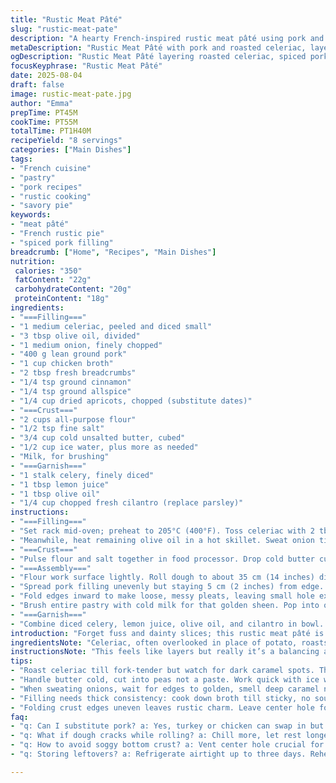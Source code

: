 ```yaml
---
title: "Rustic Meat Pâté"
slug: "rustic-meat-pate"
description: "A hearty French-inspired rustic meat pâté using pork and celeriac with a crumbly, butter-rich crust. Incorporates warming spices and sweet dried apricots for a subtle twist. Cooked and assembled with textural contrasts—a tender, earthy filling under a crisp, golden pastry. Garnished with an acidic herb salad. Perfect for a casual dinner or unexpected guests."
metaDescription: "Rustic Meat Pâté with pork and roasted celeriac, layered with dried apricots and spices. Crust flaky from cold butter and ice water. Herb garnish adds sharp freshness."
ogDescription: "Rustic Meat Pâté layering roasted celeriac, spiced pork, apricots inside a buttery flaky crust. Herb salad finish for punch and crunch."
focusKeyphrase: "Rustic Meat Pâté"
date: 2025-08-04
draft: false
image: rustic-meat-pate.jpg
author: "Emma"
prepTime: PT45M
cookTime: PT55M
totalTime: PT1H40M
recipeYield: "8 servings"
categories: ["Main Dishes"]
tags:
- "French cuisine"
- "pastry"
- "pork recipes"
- "rustic cooking"
- "savory pie"
keywords:
- "meat pâté"
- "French rustic pie"
- "spiced pork filling"
breadcrumb: ["Home", "Recipes", "Main Dishes"]
nutrition: 
 calories: "350"
 fatContent: "22g"
 carbohydrateContent: "20g"
 proteinContent: "18g"
ingredients:
- "===Filling==="
- "1 medium celeriac, peeled and diced small"
- "3 tbsp olive oil, divided"
- "1 medium onion, finely chopped"
- "400 g lean ground pork"
- "1 cup chicken broth"
- "2 tbsp fresh breadcrumbs"
- "1/4 tsp ground cinnamon"
- "1/4 tsp ground allspice"
- "1/4 cup dried apricots, chopped (substitute dates)"
- "===Crust==="
- "2 cups all-purpose flour"
- "1/2 tsp fine salt"
- "3/4 cup cold unsalted butter, cubed"
- "1/2 cup ice water, plus more as needed"
- "Milk, for brushing"
- "===Garnish==="
- "1 stalk celery, finely diced"
- "1 tbsp lemon juice"
- "1 tbsp olive oil"
- "1/4 cup chopped fresh cilantro (replace parsley)"
instructions:
- "===Filling==="
- "Set rack mid-oven; preheat to 205°C (400°F). Toss celeriac with 2 tbsp olive oil; season with salt and pepper. Roast on parchment-lined tray until fork-tender, about 23 minutes; watch for a little caramel in corners. Let cool."
- "Meanwhile, heat remaining olive oil in a hot skillet. Sweat onion till translucent, edges turning golden—aroma should build. Add pork, crumble as it browns but don’t overcook, leaving it slightly pink inside to keep moisture. Pour in broth. Stir in breadcrumbs, cinnamon, and allspice. Continue cooking on high, stirring often until liquid nearly evaporates and mixture feels thick and sticky—about 9 minutes. Salt and pepper well. Let cool completely."
- "===Crust==="
- "Pulse flour and salt together in food processor. Drop cold butter cubes in; blitz intermittently. You want pea-sized lumps, not a paste. Slowly add ice water while pulsing; stop as soon as dough just clumps together. If too crumbly, add water dropwise—too wet, tough crust. Turn dough out, form tight disk, wrap in plastic. Chill 25 minutes minimum for rest and butter to firm up."
- "===Assembly==="
- "Flour work surface lightly. Roll dough to about 35 cm (14 inches) diameter; rough circle is fine. Transfer carefully to parchment-lined sheet."
- "Spread pork filling unevenly but staying 5 cm (2 inches) from edge. Scatter chopped apricots over meat. Spoon roasted celeriac over apricots to finish layering."
- "Fold edges inward to make loose, messy pleats, leaving small hole exposed in center for steam. Don’t seal it airtight—that crust needs to breathe and brown. Too tight, pastry gets soggy underneath."
- "Brush entire pastry with cold milk for that golden sheen. Pop into oven and bake about 33 minutes. Crust will hiss faintly as butter melts, edges should turn rich golden-brown, cracks and crispness visible. Bottom should slide slightly on tray when done."
- "===Garnish==="
- "Combine diced celery, lemon juice, olive oil, and cilantro in bowl. Season with salt and pepper. Scatter fresh herb salad atop the pâté right after removing from oven for a fresh, tangy crunch contrast."
introduction: "Forget fuss and dainty slices; this rustic meat pâté is rough around the edges, bold in flavor, and packed with textures. Roasted celeriac brings earthy sweetness replacing some potato weight I usually find too bland. The usual dates swapped for apricots adds a bright, late summer note—try mixing any dried fruit you fancy but stay with firm ones to avoid sogginess. Ground pork—lean but not too dry—melding with onions, spices, and breadcrumbs to bind and weight the filling just right. Pastry? All about cold butter, cold water, minimum handling for crumbly but not tough crust. The secret's letting the dough rest properly—rush it and you’ll bite into a fierce chew, no thanks. A quick zesty herb garnish—celery and cilantro—cuts through the richness for balance. Keep an eye on roast and bake times—minor shifts make or break texture."
ingredientsNote: "Celeriac, often overlooked in place of potato, roasts faster and holds up with a nuttier flavor; swap in turnip or kohlrabi if unavailable. Use chicken broth or sub vegetable broth to keep it mild. Ground pork: 85-90% lean works best for a moist filling—too lean and you’ll dry it out when cooking away broth. Breadcrumbs? Fresh, stale bread blitzed in blender is best; store-bought pantry crumbs work but can toughen filling. I replaced dates with dried apricots for brightness but figs or cherries could work for a twist. Allspice replaced cloves; less harsh, more aromatic. Butter must be cold, cubed and kept chilled, cutting in cold avoids greasy or tough pastry. Ice water crucial; never full water at room temp. Cilantro instead of parsley, adds unexpected punch to herb garnish. Lemon juice fresh, not bottled—acid soaks in and revives heavy mouthfeel. Olive oil for roasting and finishing adds fruity depth."
instructionsNote: "This feels like layers but really it’s a balancing act. Roast celeriac first: its softness and caramel should signal done. Overroasting means mush and watery filling. When sweating onions, wait for that audible sizzle and sweet smell before adding pork—it jumpstarts Maillard browning. Don’t overcrowd pan or meat steams. Adding broth after meat develops color prevents dryness but must cook down thoroughly so filling isn’t soupy; thick texture is key to hold shape when slicing. Pie dough relies on small butter bits to puff and flake; process with bursts to avoid overmixing. Resting dough in fridge is making your life easier—strictly don’t skip. Rolling crust a little thicker prevents breakage but not too thick or weight from filling sinks. Folding edges unevenly means rustic look; no perfection, don’t stress. Leaving center open vents steam preventing soggy bottom. Brush milk gently; water thins milk and loses gloss. Baking: watch edges’ color; too pale means underdone dough, too dark means overbaked filling inside. Listen for soft crackling as butter melts and pastry crisps. Rest a few minutes after baking for juices to redistribute. Herb garnish brings crunch and acidity counterpoint immediately, never toss it into oven or it wilts. Leftover pâté? Reheat gently or enjoy cold for stronger flavor contrasts."
tips:
- "Roast celeriac till fork-tender but watch for dark caramel spots. Those little corners tell you roast done. Don’t go mushy or watery or whole flavor drops. Cool fully before layering. Roast time varies with size; smaller cubes cook faster."
- "Handle butter cold, cut into peas not a paste. Work quick with ice water pulse only enough to clump dough. Over-pulse and you get mush, no flake. Dough rest in fridge is non-negotiable for flaky edges. Wrap tight or butter absorbs fridge odors."
- "When sweating onions, wait for edges to golden, smell deep caramel notes. Then add pork; keep heat high, brown not steam. Stir meat to crumble, color buildup adds flavor but stop short of dry. Pour broth trick helps keep moist inside."
- "Filling needs thick consistency: cook down broth till sticky, no soup. Breadcrumbs bind moisture but use fresh or stale - old crunchy store crumbs dry. Spices cinnamon and allspice subtle, add depth not heat. Dried apricots bring chew and brightness, subs vary texture & sweetness."
- "Folding crust edges uneven leaves rustic charm. Leave center hole for steam vent, avoid soggy base. Brush milk cold and thin to give sheen without puddles. Baking sound is subtle hiss then crackle; smell butter to judge doneness. Remove from sheet immediately when ready."
faq:
- "q: Can I substitute pork? a: Yes, turkey or chicken can swap in but adjust fat. Leaner meats dry faster, add bit more broth or butter in crust to compensate. Flavor shifts but texture manageable. Mixing meats works too."
- "q: What if dough cracks while rolling? a: Chill more, let rest longer. Use minimal flour on surface. Too cold and brittle, warm a little before rolling. Patch tears with small dough pieces pressed gently. Flaky repairs hold bake fine."
- "q: How to avoid soggy bottom crust? a: Vent center hole crucial for steam escape. Don’t seal edges tight. Preheat oven fully so bottom starts cooking immediately. Consider placing baking sheet low in oven. Don’t overload wet filling, thick helps freshness."
- "q: Storing leftovers? a: Refrigerate airtight up to three days. Reheat slowly to keep crust crisp; oven or pan good, microwave makes pastry soggy fast. Freezing whole pie tricky; freeze filling separately if needed. Defrost fully before reheating."

---
```

